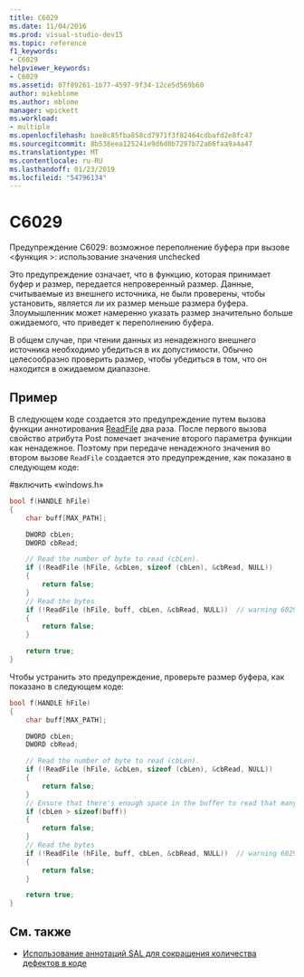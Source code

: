 ```yaml
---
title: C6029
ms.date: 11/04/2016
ms.prod: visual-studio-dev15
ms.topic: reference
f1_keywords:
- C6029
helpviewer_keywords:
- C6029
ms.assetid: 07f89261-1b77-4597-9f34-12ce5d569b60
author: mikeblome
ms.author: mblome
manager: wpickett
ms.workload:
- multiple
ms.openlocfilehash: bae8c85fba858cd7971f3f82464cdbafd2e8fc47
ms.sourcegitcommit: 8b538eea125241e9d6d8b7297b72a66faa9a4a47
ms.translationtype: MT
ms.contentlocale: ru-RU
ms.lasthandoff: 01/23/2019
ms.locfileid: "54796134"
---
```

# <a name="c6029"></a>C6029

Предупреждение C6029: возможное переполнение буфера при вызове \<функция >: использование значения unchecked

Это предупреждение означает, что в функцию, которая принимает буфер и размер, передается непроверенный размер. Данные, считываемые из внешнего источника, не были проверены, чтобы установить, является ли их размер меньше размера буфера. Злоумышленник может намеренно указать размер значительно больше ожидаемого, что приведет к переполнению буфера.

В общем случае, при чтении данных из ненадежного внешнего источника необходимо убедиться в их допустимости. Обычно целесообразно проверить размер, чтобы убедиться в том, что он находится в ожидаемом диапазоне.

## <a name="example"></a>Пример

В следующем коде создается это предупреждение путем вызова функции аннотирования [ReadFile](https://docs.microsoft.com/windows/desktop/api/fileapi/nf-fileapi-readfile) два раза. После первого вызова свойство атрибута Post помечает значение второго параметра функции как ненадежное. Поэтому при передаче ненадежного значения во втором вызове `ReadFile` создается это предупреждение, как показано в следующем коде:

\#включить «windows.h»

```cpp
bool f(HANDLE hFile)
{
    char buff[MAX_PATH];

    DWORD cbLen;
    DWORD cbRead;

    // Read the number of byte to read (cbLen).
    if (!ReadFile (hFile, &cbLen, sizeof (cbLen), &cbRead, NULL))
    {
        return false;
    }
    // Read the bytes
    if (!ReadFile (hFile, buff, cbLen, &cbRead, NULL))  // warning 6029
    {
        return false;
    }

    return true;
}
```

Чтобы устранить это предупреждение, проверьте размер буфера, как показано в следующем коде:

```cpp
bool f(HANDLE hFile)
{
    char buff[MAX_PATH];

    DWORD cbLen;
    DWORD cbRead;

    // Read the number of byte to read (cbLen).
    if (!ReadFile (hFile, &cbLen, sizeof (cbLen), &cbRead, NULL))
    {
        return false;
    }
    // Ensure that there's enough space in the buffer to read that many bytes.
    if (cbLen > sizeof(buff))
    {
        return false;
    }
    // Read the bytes
    if (!ReadFile (hFile, buff, cbLen, &cbRead, NULL))  // warning 6029
    {
        return false;
    }

    return true;
}
```

## <a name="see-also"></a>См. также

- [Использование аннотаций SAL для сокращения количества дефектов в коде](using-sal-annotations-to-reduce-c-cpp-code-defects.md)